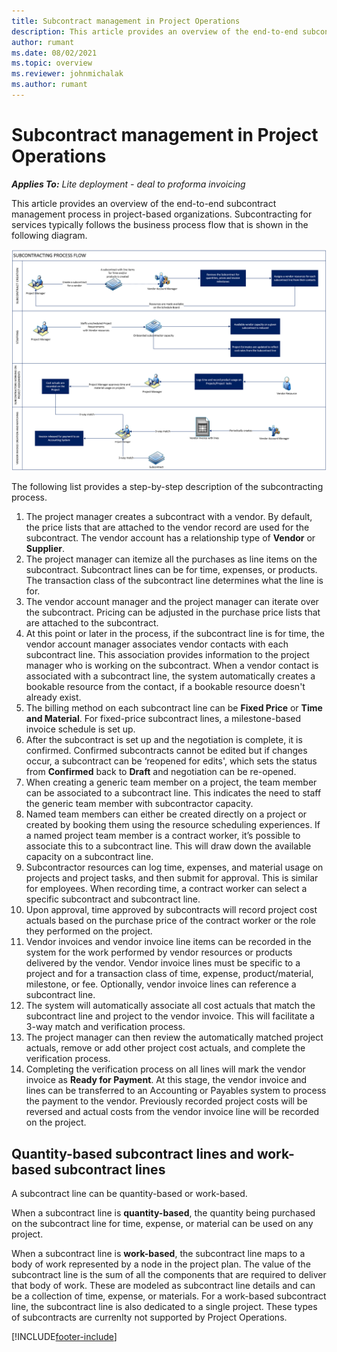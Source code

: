 ```yaml
---
title: Subcontract management in Project Operations
description: This article provides an overview of the end-to-end subcontract management process typically in project-based organizations.
author: rumant
ms.date: 08/02/2021
ms.topic: overview
ms.reviewer: johnmichalak
ms.author: rumant
---
```


# Subcontract management in Project Operations


_**Applies To:** Lite deployment - deal to proforma invoicing_

This article provides an overview of the end-to-end subcontract management process in project-based organizations. Subcontracting for services typically follows the business process flow that is shown in the following diagram.

![Subcontracting process flow](../media/SubcontractingProcessFlow.png)

The following list provides a step-by-step description of the subcontracting process.

1. The project manager creates a subcontract with a vendor. By default, the price lists that are attached to the vendor record are used for the subcontract. The vendor account has a relationship type of **Vendor** or **Supplier**.
2. The project manager can itemize all the purchases as line items on the subcontract. Subcontract lines can be for time, expenses, or products. The transaction class of the subcontract line determines what the line is for.
3. The vendor account manager and the project manager can iterate over the subcontract. Pricing can be adjusted in the purchase price lists that are attached to the subcontract.
4. At this point or later in the process, if the subcontract line is for time, the vendor account manager associates vendor contacts with each subcontract line. This association provides information to the project manager who is working on the subcontract. When a vendor contact is associated with a subcontract line, the system automatically creates a bookable resource from the contact, if a bookable resource doesn't already exist.
5. The billing method on each subcontract line can be **Fixed Price** or **Time and Material**. For fixed-price subcontract lines, a milestone-based invoice schedule is set up.
6.	After the subcontract is set up and the negotiation is complete, it is confirmed. Confirmed subcontracts cannot be edited but if changes occur, a subcontract can be ‘reopened for edits', which sets the status from **Confirmed** back to **Draft** and negotiation can be re-opened. 
7.	When creating a generic team member on a project, the team member can be associated to a subcontract line. This indicates the need to staff the generic team member with subcontractor capacity.
8.	Named team members can either be created directly on a project or created by booking them using the resource scheduling experiences. If a named project team member is a contract worker, it’s possible to associate this to a subcontract line. This will draw down the available capacity on a subcontract line.
9.	Subcontractor resources can log time, expenses, and material usage on projects and project tasks, and then submit for approval. This is similar for employees. When recording time, a contract worker can select a specific subcontract and subcontract line.
10.	Upon approval, time approved by subcontracts will record project cost actuals based on the purchase price of the contract worker or the role they performed on the project.
11.	Vendor invoices and vendor invoice line items can be recorded in the system for the work performed by vendor resources or products delivered by the vendor. Vendor invoice lines must be specific to a project and for a transaction class of time, expense, product/material, milestone, or fee. Optionally, vendor invoice lines can reference a subcontract line.
12.	The system will automatically associate all cost actuals that match the subcontract line and project to the vendor invoice. This will facilitate a 3-way match and verification process.
13.	The project manager can then review the automatically matched project actuals, remove or add other project cost actuals, and complete the verification process.
14.	Completing the verification process on all lines will mark the vendor invoice as **Ready for Payment**. At this stage, the vendor invoice and lines can be transferred to an Accounting or Payables system to process the payment to the vendor. Previously recorded project costs will be reversed and actual costs from the vendor invoice line will be recorded on the project.

## Quantity-based subcontract lines and work-based subcontract lines

A subcontract line can be quantity-based or work-based. 

When a subcontract line is **quantity-based**, the quantity being purchased on the subcontract line for time, expense, or material can be used on any project.

When a subcontract line is **work-based**, the subcontract line maps to a body of work represented by a node in the project plan. The value of the subcontract line is the sum of all the components that are required to deliver that body of work. These are modeled as subcontract line details and can be a collection of time, expense, or materials. For a work-based subcontract line, the subcontract line is also dedicated to a single project. These types of subcontracts are currenlty not supported by Project Operations.

[!INCLUDE[footer-include](../../includes/footer-banner.md)]

